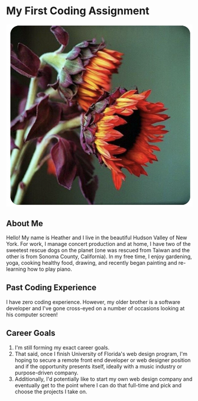 # My First Coding Assignment #
![Getting Started](./demo.png)
## About Me ##
Hello! My name is Heather and I live in the beautiful Hudson Valley of New York. For work, I manage concert production and at home, I have two of the sweetest rescue dogs on the planet (one was rescued from Taiwan and the other is from Sonoma County, California). In my free time, I enjoy gardening, yoga, cooking healthy food, drawing, and recently began painting and re-learning how to play piano. 
## Past Coding Experience ##
I have zero coding experience. However, my older brother is a software developer and I've gone cross-eyed on a number of occasions looking at his computer screen!
## Career Goals ##
1. I'm still forming my exact career goals.
2. That said, once I finish University of Florida's web design program, I'm hoping to secure a remote front end developer or web designer position and if the opportunity presents itself, ideally with a music industry or purpose-driven company. 
3. Additionally, I'd potentially like to start my own web design company and eventually get to the point where I can do that full-time and pick and choose the projects I take on.